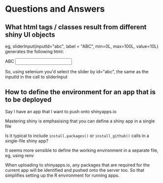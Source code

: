 # Questions and Answers #

## What html tags / classes result from different shiny UI objects

eg, sliderInput(inputId="abc", label = "ABC", min=0L, max=100L, value=10L)
generates the following html:

<div class="form-group shiny-input-container">
  <label class="control-label" id="abc-label" for="abc">ABC</label>
  <input class="js-range-slider" id="abc" data-skin="shiny" data-min="0"
    data-max="100" data-from="10" data-step="1" data-grid="true"
    data-grid-num="10" data-grid-snap="false" data-prettify-separator=","
    data-prettify-enabled="true" data-keyboard="true" data-data-type="number"/>
</div>

So, using selenium you'd select the slider by id="abc", the same as the inputId
in the call to sliderInput

## How to define the environment for an app that is to be deployed

Say I have an app that I want to push onto shinyapps.io

Mastering shiny is emphasising that you can define a shiny app in a single file

Is it typical to include `install.packages()` or `install_github()` calls in a
single-file shiny app?

It seems more sensible to define the working environment in a separate file,
eg, using renv

When uploading to shinyapps.io, any packages that are required for the current
app will be identified and pushed onto the server too. So that simplifies
setting up the R environment for running apps.
